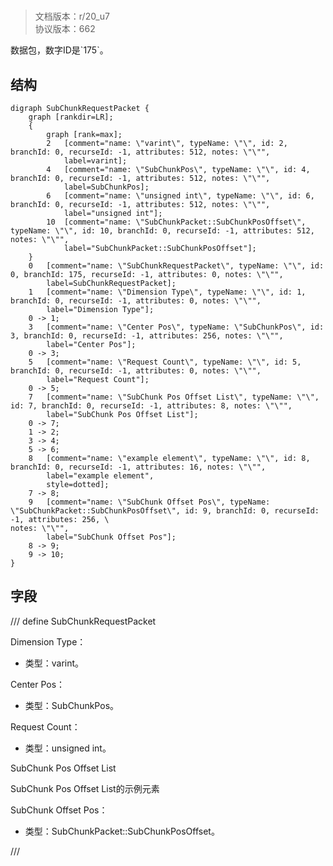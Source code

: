# <!-- md:samp SubChunkRequestPacket -->

> 文档版本：r/20_u7<br/>协议版本：662

<!-- md:samp SubChunkRequestPacket -->数据包，数字ID是`175`。

## 结构

```viz
digraph SubChunkRequestPacket {
	graph [rankdir=LR];
	{
		graph [rank=max];
		2	[comment="name: \"varint\", typeName: \"\", id: 2, branchId: 0, recurseId: -1, attributes: 512, notes: \"\"",
			label=varint];
		4	[comment="name: \"SubChunkPos\", typeName: \"\", id: 4, branchId: 0, recurseId: -1, attributes: 512, notes: \"\"",
			label=SubChunkPos];
		6	[comment="name: \"unsigned int\", typeName: \"\", id: 6, branchId: 0, recurseId: -1, attributes: 512, notes: \"\"",
			label="unsigned int"];
		10	[comment="name: \"SubChunkPacket::SubChunkPosOffset\", typeName: \"\", id: 10, branchId: 0, recurseId: -1, attributes: 512, notes: \"\"",
			label="SubChunkPacket::SubChunkPosOffset"];
	}
	0	[comment="name: \"SubChunkRequestPacket\", typeName: \"\", id: 0, branchId: 175, recurseId: -1, attributes: 0, notes: \"\"",
		label=SubChunkRequestPacket];
	1	[comment="name: \"Dimension Type\", typeName: \"\", id: 1, branchId: 0, recurseId: -1, attributes: 0, notes: \"\"",
		label="Dimension Type"];
	0 -> 1;
	3	[comment="name: \"Center Pos\", typeName: \"SubChunkPos\", id: 3, branchId: 0, recurseId: -1, attributes: 256, notes: \"\"",
		label="Center Pos"];
	0 -> 3;
	5	[comment="name: \"Request Count\", typeName: \"\", id: 5, branchId: 0, recurseId: -1, attributes: 0, notes: \"\"",
		label="Request Count"];
	0 -> 5;
	7	[comment="name: \"SubChunk Pos Offset List\", typeName: \"\", id: 7, branchId: 0, recurseId: -1, attributes: 8, notes: \"\"",
		label="SubChunk Pos Offset List"];
	0 -> 7;
	1 -> 2;
	3 -> 4;
	5 -> 6;
	8	[comment="name: \"example element\", typeName: \"\", id: 8, branchId: 0, recurseId: -1, attributes: 16, notes: \"\"",
		label="example element",
		style=dotted];
	7 -> 8;
	9	[comment="name: \"SubChunk Offset Pos\", typeName: \"SubChunkPacket::SubChunkPosOffset\", id: 9, branchId: 0, recurseId: -1, attributes: 256, \
notes: \"\"",
		label="SubChunk Offset Pos"];
	8 -> 9;
	9 -> 10;
}

```

## 字段

/// define
SubChunkRequestPacket

Dimension Type：<!-- md:samp varint -->

- 类型：varint。

Center Pos：[<!-- md:samp SubChunkPos -->](refs/protocols/types/subchunkpos.md)

- 类型：SubChunkPos。

Request Count：<!-- md:samp unsigned int -->

- 类型：unsigned int。

SubChunk Pos Offset List

SubChunk Pos Offset List的示例元素

SubChunk Offset Pos：[<!-- md:samp SubChunkPacket::SubChunkPosOffset -->](refs/protocols/types/subchunkpacket::subchunkposoffset.md)

- 类型：SubChunkPacket::SubChunkPosOffset。


///
